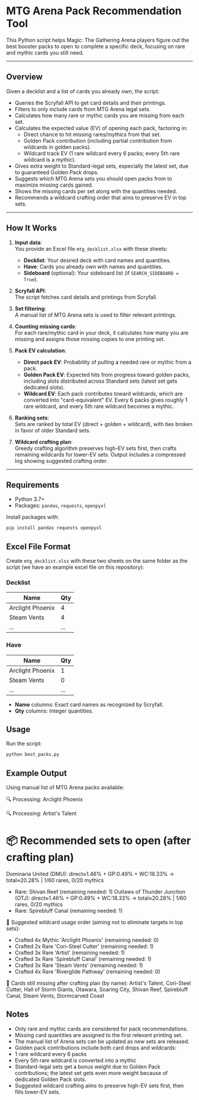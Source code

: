 # MTG Arena Pack Recommendation Tool

This Python script helps Magic: The Gathering Arena players figure out the best booster packs to open to complete a specific deck, focusing on rare and mythic cards you still need.

---

## Overview

Given a decklist and a list of cards you already own, the script:

- Queries the Scryfall API to get card details and their printings.
- Filters to only include cards from MTG Arena legal sets.
- Calculates how many rare or mythic cards you are missing from each set.
- Calculates the expected value (EV) of opening each pack, factoring in:
  - Direct chance to hit missing rares/mythics from that set.
  - Golden Pack contribution (including partial contribution from wildcards in golden packs).
  - Wildcard track EV (1 rare wildcard every 6 packs; every 5th rare wildcard is a mythic).
- Gives extra weight to Standard-legal sets, especially the latest set, due to guaranteed Golden Pack drops.
- Suggests which MTG Arena sets you should open packs from to maximize missing cards gained.
- Shows the missing cards per set along with the quantities needed.
- Recommends a wildcard crafting order that aims to preserve EV in top sets.

---

## How It Works

1. **Input data**:  
   You provide an Excel file `mtg_decklist.xlsx` with these sheets:  
   - **Decklist**: Your desired deck with card names and quantities.  
   - **Have**: Cards you already own with names and quantities.  
   - **Sideboard** (optional): Your sideboard list (if `SEARCH_SIDEBOARD = True`).

2. **Scryfall API**:  
   The script fetches card details and printings from Scryfall.

3. **Set filtering**:  
   A manual list of MTG Arena sets is used to filter relevant printings.

4. **Counting missing cards**:  
   For each rare/mythic card in your deck, it calculates how many you are missing and assigns those missing copies to one printing set.

5. **Pack EV calculation**:  
   - **Direct pack EV**: Probability of pulling a needed rare or mythic from a pack.  
   - **Golden Pack EV**: Expected hits from progress toward golden packs, including slots distributed across Standard sets (latest set gets dedicated slots).  
   - **Wildcard EV**: Each pack contributes toward wildcards, which are converted into "card-equivalent" EV. Every 6 packs gives roughly 1 rare wildcard, and every 5th rare wildcard becomes a mythic.

6. **Ranking sets**:  
   Sets are ranked by total EV (direct + golden + wildcard), with ties broken in favor of older Standard sets.

7. **Wildcard crafting plan**:  
   Greedy crafting algorithm preserves high-EV sets first, then crafts remaining wildcards for lower-EV sets. Output includes a compressed log showing suggested crafting order.

---

## Requirements

- Python 3.7+
- Packages: `pandas`, `requests`, `openpyxl`

Install packages with:

```bash
pip install pandas requests openpyxl
```


## Excel File Format

Create `mtg_decklist.xlsx` with these two sheets on the same folder as the script (we have an example excel file on this repository):

### Decklist

| Name             | Qty |
|------------------|-----|
| Arclight Phoenix | 4   |
| Steam Vents      | 4   |
| ...              | ... |

### Have

| Name             | Qty |
|------------------|-----|
| Arclight Phoenix | 1   |
| Steam Vents      | 0   |
| ...              | ... |

- **Name** columns: Exact card names as recognized by Scryfall.
- **Qty** columns: Integer quantities.

## Usage

Run the script:

```bash
python best_packs.py
```

## Example Output

Using manual list of MTG Arena packs available:

🔍 Processing: Arclight Phoenix

🔍 Processing: Artist's Talent

📦 Recommended sets to open (after crafting plan)
================================================
Dominaria United (DMU): direct≈1.46% + GP:0.49% + WC:18.33% → total≈20.28%  |  1/60 rares, 0/20 mythics
   - Rare: Shivan Reef (remaining needed: 1)
Outlaws of Thunder Junction (OTJ): direct≈1.46% + GP:0.49% + WC:18.33% → total≈20.28%  |  1/60 rares, 0/20 mythics
   - Rare: Spirebluff Canal (remaining needed: 1)

🎯 Suggested wildcard usage order (aiming not to eliminate targets in top sets):
  - Crafted 4x Mythic 'Arclight Phoenix' (remaining needed: 0)
  - Crafted 2x Rare 'Cori-Steel Cutter' (remaining needed: 1)
  - Crafted 3x Rare 'Artist' (remaining needed: 1)
  - Crafted 3x Rare 'Spirebluff Canal' (remaining needed: 1)
  - Crafted 3x Rare 'Steam Vents' (remaining needed: 1)
  - Crafted 4x Rare 'Riverglide Pathway' (remaining needed: 0)

🧩 Cards still missing after crafting plan (by name):
Artist's Talent, Cori-Steel Cutter, Hall of Storm Giants, Otawara, Soaring City, Shivan Reef, Spirebluff Canal, Steam Vents, Stormcarved Coast


## Notes

- Only rare and mythic cards are considered for pack recommendations.
- Missing card quantities are assigned to the first relevant printing set.
- The manual list of Arena sets can be updated as new sets are released.
- Golden pack contributions include both card drops and wildcards:
- 1 rare wildcard every 6 packs
- Every 5th rare wildcard is converted into a mythic
- Standard-legal sets get a bonus weight due to Golden Pack contributions; the latest set gets even more weight because of dedicated Golden Pack slots.
- Suggested wildcard crafting aims to preserve high-EV sets first, then fills lower-EV sets.
